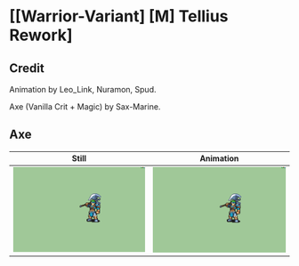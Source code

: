 # [\[Warrior-Variant\] \[M\] Tellius Rework]

## Credit

Animation by Leo_Link, Nuramon, Spud.

Axe (Vanilla Crit + Magic) by Sax-Marine.

## Axe

| Still | Animation |
| :---: | :-------: |
| ![Axe still](./Axe_000.png) | ![Axe animation](./Axe.gif) |
